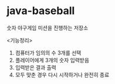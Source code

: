 # java-baseball
숫자 야구게임 미션을 진행하는 저장소

<기능정리>
1. 컴퓨터가 임의의 수 3개를 선택
2. 플레이어에게 3개의 숫자 입력받음
3. 입력받은 결과 출력
4. 모두 맞춘 경우 다시 시작하거나 완전히 종료

